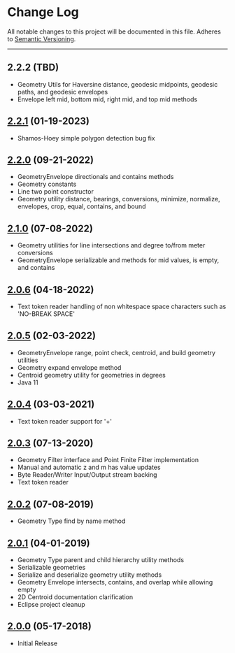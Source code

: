 # Change Log
All notable changes to this project will be documented in this file.
Adheres to [Semantic Versioning](http://semver.org/).

---

## 2.2.2 (TBD)

* Geometry Utils for Haversine distance, geodesic midpoints, geodesic paths, and geodesic envelopes
* Envelope left mid, bottom mid, right mid, and top mid methods

## [2.2.1](https://github.com/ngageoint/simple-features-java/releases/tag/2.2.1) (01-19-2023)

* Shamos-Hoey simple polygon detection bug fix

## [2.2.0](https://github.com/ngageoint/simple-features-java/releases/tag/2.2.0) (09-21-2022)

* GeometryEnvelope directionals and contains methods
* Geometry constants
* Line two point constructor
* Geometry utility distance, bearings, conversions, minimize, normalize, envelopes, crop, equal, contains, and bound

## [2.1.0](https://github.com/ngageoint/simple-features-java/releases/tag/2.1.0) (07-08-2022)

* Geometry utilities for line intersections and degree to/from meter conversions
* GeometryEnvelope serializable and methods for mid values, is empty, and contains

## [2.0.6](https://github.com/ngageoint/simple-features-java/releases/tag/2.0.6) (04-18-2022)

* Text token reader handling of non whitespace space characters such as 'NO-BREAK SPACE'

## [2.0.5](https://github.com/ngageoint/simple-features-java/releases/tag/2.0.5) (02-03-2022)

* GeometryEnvelope range, point check, centroid, and build geometry utilities
* Geometry expand envelope method
* Centroid geometry utility for geometries in degrees
* Java 11

## [2.0.4](https://github.com/ngageoint/simple-features-java/releases/tag/2.0.4) (03-03-2021)

* Text token reader support for '+'

## [2.0.3](https://github.com/ngageoint/simple-features-java/releases/tag/2.0.3) (07-13-2020)

* Geometry Filter interface and Point Finite Filter implementation
* Manual and automatic z and m has value updates
* Byte Reader/Writer Input/Output stream backing
* Text token reader

## [2.0.2](https://github.com/ngageoint/simple-features-java/releases/tag/2.0.2) (07-08-2019)

* Geometry Type find by name method

## [2.0.1](https://github.com/ngageoint/simple-features-java/releases/tag/2.0.1) (04-01-2019)

* Geometry Type parent and child hierarchy utility methods
* Serializable geometries
* Serialize and deserialize geometry utility methods
* Geometry Envelope intersects, contains, and overlap while allowing empty
* 2D Centroid documentation clarification
* Eclipse project cleanup

## [2.0.0](https://github.com/ngageoint/simple-features-java/releases/tag/2.0.0) (05-17-2018)

* Initial Release

